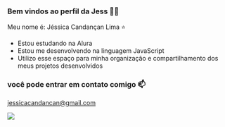 ### Bem vindos ao perfil da Jess 🦋🥀

Meu nome é: Jéssica Candançan Lima ⭐

- Estou estudando na Alura
- Estou me desenvolvendo na linguagem JavaScript
- Utilizo esse espaço para minha organização e compartilhamento dos meus projetos desenvolvidos
  
### você pode entrar em contato comigo 📫
jessicacandancan@gmail.com

![](https://media1.tenor.com/m/odzK--APcXIAAAAC/peach-goma.gif)



